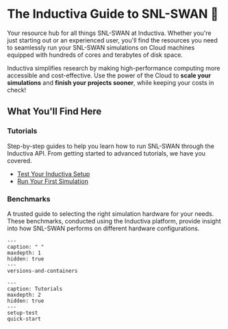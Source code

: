 # The Inductiva Guide to SNL-SWAN 🌊
Your resource hub for all things SNL-SWAN at Inductiva. Whether you're just starting out or an experienced user, you'll find the resources you need to seamlessly run your SNL-SWAN simulations on Cloud machines equipped with hundreds of cores and terabytes of disk space.

Inductiva simplifies research by making high-performance computing more accessible and cost-effective. Use the power of the Cloud to **scale your simulations** and **finish your projects sooner**, while keeping your costs in check! 

## What You'll Find Here

### Tutorials
Step-by-step guides to help you learn how to run SNL-SWAN through the Inductiva API. From getting started to advanced tutorials, we have you covered.

- [Test Your Inductiva Setup](https://inductiva.ai/guides/snl-swan/setup-test)
- [Run Your First Simulation](https://inductiva.ai/guides/snl-swan/quick-start)

### Benchmarks
A trusted guide to selecting the right simulation hardware for your needs. These benchmarks, conducted using the Inductiva platform, provide insight into how SNL-SWAN performs on different hardware configurations.

```{toctree}
---
caption: " "
maxdepth: 1
hidden: true
---
versions-and-containers
```

```{toctree}
---
caption: Tutorials
maxdepth: 2
hidden: true
---
setup-test
quick-start
```

